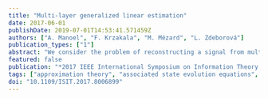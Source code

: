 ```yaml
---
title: "Multi-layer generalized linear estimation"
date: 2017-06-01
publishDate: 2019-07-01T14:53:41.571459Z
authors: ["A. Manoel", "F. Krzakala", "M. Mézard", "L. Zdeborová"]
publication_types: ["1"]
abstract: "We consider the problem of reconstructing a signal from multi-layered (possibly) non-linear measurements. Using non-rigorous but standard methods from statistical physics we present the Multi-Layer Approximate Message Passing (ML-AMP) algorithm for computing marginal probabilities of the corresponding estimation problem and derive the associated state evolution equations to analyze its performance. We also give the expression of the asymptotic free energy and the minimal information-theoretically achievable reconstruction error. Finally, we present some applications of this measurement model for compressed sensing and perceptron learning with structured matrices/patterns, and for a simple model of estimation of latent variables in an auto-encoder."
featured: false
publication: "*2017 IEEE International Symposium on Information Theory (ISIT)*"
tags: ["approximation theory", "associated state evolution equations", "asymptotic free energy", "compressed sensing", "Computational modeling", "Estimation", "estimation theory", "Inference algorithms", "Information theory", "marginal probabilities", "Mathematical model", "measurement model", "message passing", "ML-AMP algorithm", "multi-layer approximate message passing algorithm", "multilayer generalized linear estimation", "nonlinear measurements", "perceptron learning", "Physics", "signal reconstruction", "standard methods", "Standards", "statistical physics"]
doi: "10.1109/ISIT.2017.8006899"
---
```


